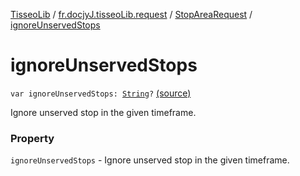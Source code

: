 [TisseoLib](../../index.md) / [fr.docjyJ.tisseoLib.request](../index.md) / [StopAreaRequest](index.md) / [ignoreUnservedStops](./ignore-unserved-stops.md)

# ignoreUnservedStops

`var ignoreUnservedStops: `[`String`](https://kotlinlang.org/api/latest/jvm/stdlib/kotlin/-string/index.html)`?` [(source)](https://github.com/docjyJ/TisseoLib/tree/master/src/main/kotlin/fr/docjyJ/tisseoLib/request/StopAreaRequest.kt#L35)

Ignore unserved stop in the given timeframe.

### Property

`ignoreUnservedStops` - Ignore unserved stop in the given timeframe.